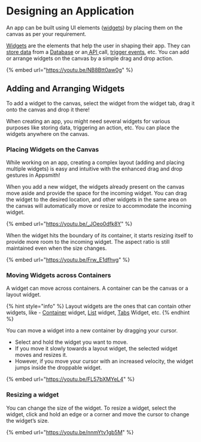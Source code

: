 # Designing an Application

An app can be built using UI elements ([widgets](../../../reference/widgets/)) by placing them on the canvas as per your requirement.

[Widgets](../../../reference/widgets/) are the elements that help the user in shaping their app. They can [store data](../../data-access-and-binding/displaying-data-read/) from a [Database](../../../reference/datasources/) or an[ API ](../../connecting-to-data-sources/authentication/connect-to-apis.md)call, [trigger events](../../../reference/appsmith-framework/widget-actions/), etc. You can add or arrange widgets on the canvas by a simple drag and drop action.

{% embed url="https://youtu.be/NB8Btt0aw0g" %}

## Adding and Arranging Widgets

To add a widget to the canvas, select the widget from the widget tab, drag it onto the canvas and drop it there!

When creating an app, you might need several widgets for various purposes like storing data, triggering an action, etc. You can place the widgets anywhere on the canvas.

### Placing Widgets on the Canvas

While working on an app, creating a complex layout (adding and placing multiple widgets) is easy and intuitive with the enhanced drag and drop gestures in Appsmith!

When you add a new widget, the widgets already present on the canvas move aside and provide the space for the incoming widget. You can drag the widget to the desired location, and other widgets in the same area on the canvas will automatically move or resize to accommodate the incoming widget.

{% embed url="https://youtu.be/_JOeo0dfk8Y" %}

When the widget hits the boundary of its container, it starts resizing itself to provide more room to the incoming widget. The aspect ratio is still maintained even when the size changes.

{% embed url="https://youtu.be/Frw_E1dfhvg" %}

### Moving Widgets across Containers

A widget can move across containers. A container can be the canvas or a layout widget.

{% hint style="info" %}
Layout widgets are the ones that can contain other widgets, like - [Container](../../../reference/widgets/container.md) widget, [List](../../../reference/widgets/list.md) widget, [Tabs](../../../reference/widgets/tabs.md) Widget, etc.
{% endhint %}

You can move a widget into a new container by dragging your cursor.

* Select and hold the widget you want to move.
* If you move it slowly towards a layout widget, the selected widget moves and resizes it.
* However, if you move your cursor with an increased velocity, the widget jumps inside the droppable widget.

{% embed url="https://youtu.be/FL57bXMYeL4" %}

### Resizing a widget

You can change the size of the widget. To resize a widget, select the widget, click and hold an edge or a corner and move the cursor to change the widget’s size.

{% embed url="https://youtu.be/nnmYtv1gb5M" %}
